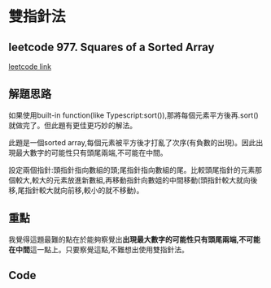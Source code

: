 # 雙指針法

## leetcode 977. Squares of a Sorted Array

[leetcode link](https://leetcode.com/problems/squares-of-a-sorted-array/)

## 解題思路

如果使用built-in function(like Typescript:sort()),那將每個元素平方後再.sort()就做完了。但此題有更佳更巧妙的解法。

此題是一個sorted array,每個元素被平方後才打亂了次序(有負數的出現)。因此出現最大數字的可能性只有頭尾兩端,不可能在中間。

設定兩個指針:頭指針指向數組的頭;尾指針指向數組的尾。比較頭尾指針的元素那個較大,較大的元素放進新數組,再移動指針向數姐的中間移動(頭指針較大就向後移,尾指針較大就向前移,較小的就不移動)。

## 重點

我覺得這題最難的點在於能夠察覺出**出現最大數字的可能性只有頭尾兩端,不可能在中間**這一點上。只要察覺這點,不難想出使用雙指針法。

## Code

```typescript

```
